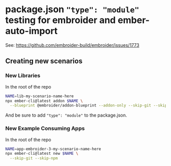 # package.json `"type": "module"` testing for embroider and ember-auto-import

See: https://github.com/embroider-build/embroider/issues/1773

## Creating new scenarios

### New Libraries

In the root of the repo
```bash
NAME=lib-my-scenario-name-here
npx ember-cli@latest addon $NAME \
  --blueprint @embroider/addon-blueprint --addon-only --skip-git --skip-npm
```

And be sure to add `"type": "module"` to the package.json.

### New Example Consuming Apps

In the root of the repo
```bash
NAME=app-embroider-3-my-scenario-name-here
npx ember-cli@latest new $NAME \
  --skip-git --skip-npm
```
